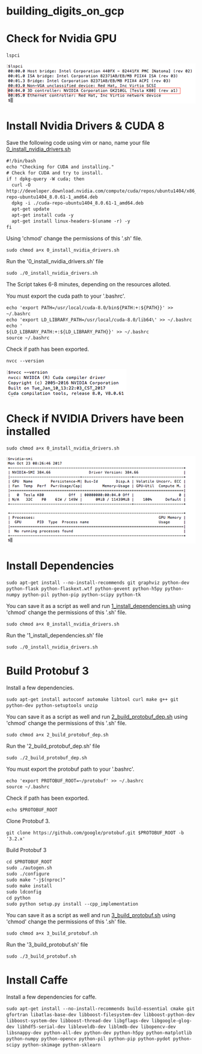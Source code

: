 # building_digits_on_gcp


# Check for Nvidia GPU

```
lspci
```

<kbd>
  <img src="/d_0_check _for_gpu.png">
</kbd>

# Install Nvidia Drivers & CUDA 8

Save the following code using vim or nano, name your file [0_install_nvidia_drivers.sh](https://github.com/s3p02/building_digits_on_gcp/blob/master/0_install_nvidia_drivers.sh)

```
#!/bin/bash
echo "Checking for CUDA and installing."
# Check for CUDA and try to install.
if ! dpkg-query -W cuda; then
  curl -O http://developer.download.nvidia.com/compute/cuda/repos/ubuntu1404/x86_64/cuda-repo-ubuntu1404_8.0.61-1_amd64.deb
  dpkg -i ./cuda-repo-ubuntu1404_8.0.61-1_amd64.deb
  apt-get update
  apt-get install cuda -y
  apt-get install linux-headers-$(uname -r) -y
fi
```

Using 'chmod' change the permissions of this '.sh' file.

```
sudo chmod a+x 0_install_nvidia_drivers.sh
```
Run the '0_install_nvidia_drivers.sh' file

```
sudo ./0_install_nvidia_drivers.sh 
```
The Script takes 6-8 minutes, depending on the resources alloted.

You must export the cuda path to your '.bashrc'.

```
echo 'export PATH=/usr/local/cuda-8.0/bin${PATH:+:${PATH}}' >> ~/.bashrc
echo 'export LD_LIBRARY_PATH=/usr/local/cuda-8.0/lib64\' >> ~/.bashrc
echo '                         ${LD_LIBRARY_PATH:+:${LD_LIBRARY_PATH}}' >> ~/.bashrc
source ~/.bashrc
```
Check if path has been exported.

```
nvcc --version 
```

<kbd>
  <img src="/d_2_check_cuda_path.png">
</kbd>

# Check if NVIDIA Drivers have been installed

```
sudo chmod a+x 0_install_nvidia_drivers.sh
```

<kbd>
  <img src="/d_1_check_if_nvidia_driver_installed.png">
</kbd>

# Install Dependencies

```
sudo apt-get install --no-install-recommends git graphviz python-dev python-flask python-flaskext.wtf python-gevent python-h5py python-numpy python-pil python-pip python-scipy python-tk
```
You can save it as a script as well and run [1_install_dependencies.sh](https://github.com/s3p02/building_digits_on_gcp/blob/master/1_install_dependencies.sh) using 'chmod' change the permissions of this '.sh' file.

```
sudo chmod a+x 0_install_nvidia_drivers.sh
```
Run the '1_install_dependencies.sh' file

```
sudo ./0_install_nvidia_drivers.sh 
```

# Build Protobuf 3

Install a few dependencies.


```
sudo apt-get install autoconf automake libtool curl make g++ git python-dev python-setuptools unzip
```

You can save it as a script as well and run [2_build_protobuf_dep.sh](https://github.com/s3p02/building_digits_on_gcp/blob/master/2_build_protobuf_dep.sh) using 'chmod' change the permissions of this '.sh' file.

```
sudo chmod a+x 2_build_protobuf_dep.sh
```
Run the '2_build_protobuf_dep.sh' file

```
sudo ./2_build_protobuf_dep.sh 
```

You must export the protobuf path to your '.bashrc'.

```
echo 'export PROTOBUF_ROOT=~/protobuf' >> ~/.bashrc
source ~/.bashrc
```
Check if path has been exported.

```
echo $PROTOBUF_ROOT
```
Clone Protobuf 3.

```
git clone https://github.com/google/protobuf.git $PROTOBUF_ROOT -b '3.2.x'
```

Build Protobuf 3

```
cd $PROTOBUF_ROOT
sudo ./autogen.sh
sudo ./configure
sudo make "-j$(nproc)"
sudo make install
sudo ldconfig
cd python
sudo python setup.py install --cpp_implementation
```

You can save it as a script as well and run [3_build_protobuf.sh](https://github.com/s3p02/building_digits_on_gcp/blob/master/3_build_protobuf.sh) using 'chmod' change the permissions of this '.sh' file.

```
sudo chmod a+x 3_build_protobuf.sh
```
Run the '3_build_protobuf.sh' file

```
sudo ./3_build_protobuf.sh 
```


# Install Caffe

Install a few dependencies for caffe.

```
sudo apt-get install --no-install-recommends build-essential cmake git gfortran libatlas-base-dev libboost-filesystem-dev libboost-python-dev libboost-system-dev libboost-thread-dev libgflags-dev libgoogle-glog-dev libhdf5-serial-dev libleveldb-dev liblmdb-dev libopencv-dev libsnappy-dev python-all-dev python-dev python-h5py python-matplotlib python-numpy python-opencv python-pil python-pip python-pydot python-scipy python-skimage python-sklearn
```

